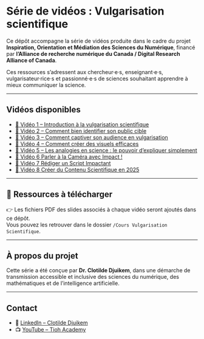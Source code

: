 # Série de vidéos : Vulgarisation scientifique

Ce dépôt accompagne la série de vidéos produite dans le cadre du projet **Inspiration, Orientation et Médiation des Sciences du Numérique**, financé par **l’Alliance de recherche numérique du Canada / Digital Research Alliance of Canada**.

Ces ressources s’adressent aux chercheur·e·s, enseignant·e·s, vulgarisateur·rice·s et passionné·e·s de sciences souhaitant apprendre à mieux communiquer la science.

---

##  Vidéos disponibles

- [📌 Vidéo 1 – Introduction à la vulgarisation scientifique](https://youtu.be/DxtHM1vG9yA)
- [📌 Vidéo 2 – Comment bien identifier son public cible](https://youtu.be/2ocuHK1bjjw)
- [📌 Vidéo 3 – Comment captiver son audience en vulgarisation](https://youtu.be/r4pcUt9fs3c)
- [📌 Vidéo 4 – Comment créer des visuels efficaces](https://youtu.be/QuLcDZfDHgw)
- [📌 Vidéo 5 – Les analogies en science : le pouvoir d’expliquer simplement](https://youtu.be/Zvzw3rqHf4E)
- [📌 Vidéo 6 Parler à la Caméra avec Impact ! ](https://youtu.be/z9VWBcAIpU0)
- [📌 Vidéo 7 Rédiger un Script Impactant ](https://youtu.be/E3kLU2LPAU4)
- [📌 Vidéo 8 Créer du Contenu Scientifique en 2025 ]([https://youtu.be/E3kLU2LPAU4](https://youtu.be/P69Bz_e6qTE))

---

## 📂 Ressources à télécharger

👉 Les fichiers PDF des slides associés à chaque vidéo seront ajoutés dans ce dépôt.  
Vous pouvez les retrouver dans le dossier `/Cours Vulgarisation Scientifique`.

---

## À propos du projet

Cette série a été conçue par **Dr. Clotilde Djuikem**, dans une démarche de transmission accessible et inclusive des sciences du numérique, des mathématiques et de l’intelligence artificielle.

---

##  Contact

- 🔗 [LinkedIn – Clotilde Djuikem](https://www.linkedin.com/in/clotildedjuikem/)
- 📺 [YouTube – Tioh Academy](https://www.youtube.com/@TiohAcademy)
